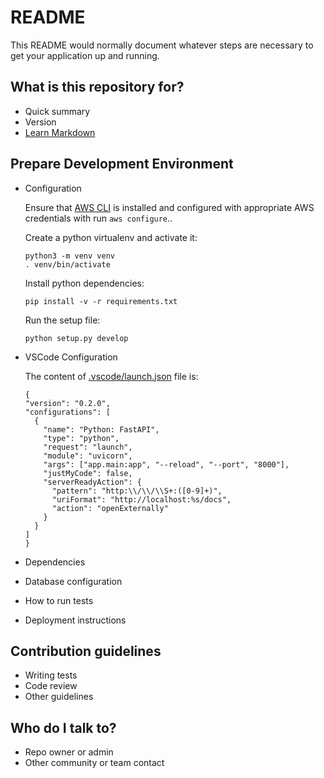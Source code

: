 # README

This README would normally document whatever steps are necessary to get your application up and running.

## What is this repository for?

- Quick summary
- Version
- [Learn Markdown](https://bitbucket.org/tutorials/markdowndemo)

## Prepare Development Environment

- Configuration

  Ensure that [AWS CLI](https://aws.amazon.com/cli/) is installed and configured with appropriate AWS credentials with run `aws configure`..

  Create a python virtualenv and activate it:

  ```
  python3 -m venv venv
  . venv/bin/activate
  ```

  Install python dependencies:

  ```
  pip install -v -r requirements.txt 
  ```

  Run the setup file:

  ```
  python setup.py develop
  ```

- VSCode Configuration

  The content of [.vscode/launch.json]() file is:

  ```
  {
  "version": "0.2.0",
  "configurations": [
    {
      "name": "Python: FastAPI",
      "type": "python",
      "request": "launch",
      "module": "uvicorn",
      "args": ["app.main:app", "--reload", "--port", "8000"],
      "justMyCode": false,
      "serverReadyAction": {
        "pattern": "http:\\/\\/\\S+:([0-9]+)",
        "uriFormat": "http://localhost:%s/docs",
        "action": "openExternally"
      }
    }
  ]
  }

  ```

- Dependencies
- Database configuration
- How to run tests
- Deployment instructions

## Contribution guidelines

- Writing tests
- Code review
- Other guidelines

## Who do I talk to?

- Repo owner or admin
- Other community or team contact
